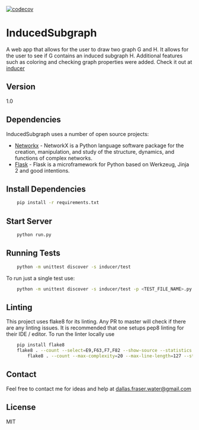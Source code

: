 [![codecov](https://codecov.io/gh/fras2560/InducedSubgraph/branch/main/graph/badge.svg?token=ZUB7EO8ESJ)](https://codecov.io/gh/fras2560/InducedSubgraph)

InducedSubgraph
===============

A web app that allows for the user to draw two graph G and H. It allows for the user to see if G contains an induced subgraph H.
Additional features such as coloring and checking graph properties were added. Check it out at [inducer]


Version
-----------

1.0

Dependencies
-----------

InducedSubgraph uses a number of open source projects:

* [Networkx] - NetworkX is a Python language software package for the creation, manipulation, and study of the structure, dynamics, and functions of complex networks.
* [Flask] - Flask is a microframework for Python based on Werkzeug, Jinja 2 and good intentions.

Install Dependencies
-----------
```sh
	pip install -r requirements.txt
```

Start Server
-----------
```sh
	python run.py
```

Running Tests
-----------
```sh
	python -m unittest discover -s inducer/test
```

To run just a single test use:
```sh
	python -m unittest discover -s inducer/test -p <TEST_FILE_NAME>.py
```

Linting
-----------
This project uses flake8 for its linting. Any PR to master will check if there are any linting issues. It is recommended that one setups pep8 linting for their IDE / editor. To run the linter locally use
```sh
	pip install flake8
	flake8 . --count --select=E9,F63,F7,F82 --show-source --statistics
        flake8 . --count --max-complexity=20 --max-line-length=127 --statistics --exclude=inducer/__init__.py
```


Contact
-----------
Feel free to contact me for ideas and help at [dallas.fraser.water@gmail.com]

License
----

MIT


[Networkx]:http://networkx.github.io/documentation/networkx-1.9/
[Flask]:http://flask.pocoo.org/
[inducer]:http://induced-subgraph.herokuapp.com/
[dallas.fraser.water@gmail.com]:mailto:dallas.fraser.water@gmail.com
